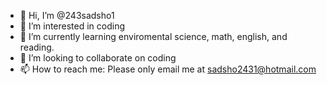 - 👋 Hi, I’m @243sadsho1
- 👀 I’m interested in coding
- 🌱 I’m currently learning enviromental science, math, english, and reading.
- 💞️ I’m looking to collaborate on coding
- 📫 How to reach me: Please only email me at sadsho2431@hotmail.com

<!---
243sadsho1/243sadsho1 is a ✨ special ✨ repository because its `README.md` (this file) appears on your GitHub profile.
You can click the Preview link to take a look at your changes.
--->
